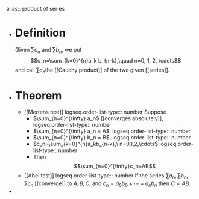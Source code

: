 alias:: product of series

- # Definition
  Given $\sum a_n$ and $\sum b_n$, we put 
  $$c_n=\sum_{k=0}^{n}a_k b_{n-k},\quad n=0, 1, 2, \cdots$$
  and call $\sum c_n$the [[Cauchy product]] of the two given [[series]].
- # Theorem
	- [[Mertens test]]
	  logseq.order-list-type:: number
	  Suppose
		- $\sum_{n=0}^{\infty} a_n$ [[converges absolutely]],
		  logseq.order-list-type:: number
		- $\sum_{n=0}^{\infty} a_n = A$,
		  logseq.order-list-type:: number
		- $\sum_{n=0}^{\infty} b_n = B$,
		  logseq.order-list-type:: number
		- $c_n=\sum_{k=0}^{n}a_kb_{n-k},\ n=0,1,2,\cdots$
		  logseq.order-list-type:: number
		- Then
		  $$\sum_{n=0}^{\infty}c_n=AB$$
	- [[Abel test]]
	  logseq.order-list-type:: number
	  If the series $\sum a_n, \sum b_n, \sum c_n$ [[converge]] to $A, B, C$, and $c_n = a_0b_0+\cdots+a_nb_n$ then $C = AB$.
-